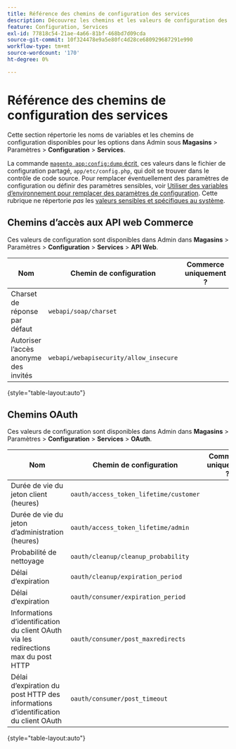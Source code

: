 ```yaml
---
title: Référence des chemins de configuration des services
description: Découvrez les chemins et les valeurs de configuration des services dans les paramètres d’administration Adobe Commerce. Découvrez les options de configuration de l’intégration de l’API Web, d’OAuth et du service.
feature: Configuration, Services
exl-id: 77818c54-21ae-4a66-81bf-468bd7d09cda
source-git-commit: 10f324478e9a5e80fc4d28ce680929687291e990
workflow-type: tm+mt
source-wordcount: '170'
ht-degree: 0%

---
```


# Référence des chemins de configuration des services

Cette section répertorie les noms de variables et les chemins de configuration disponibles pour les options dans Admin sous **Magasins** > Paramètres > **Configuration** > **Services**.

La commande [`magento app:config:dump` écrit &#x200B;](../cli/export-configuration.md) ces valeurs dans le fichier de configuration partagé, `app/etc/config.php`, qui doit se trouver dans le contrôle de code source. Pour remplacer éventuellement des paramètres de configuration ou définir des paramètres sensibles, voir [Utiliser des variables d’environnement pour remplacer des paramètres de configuration](override-config-settings.md#environment-variables). Cette rubrique ne répertorie _pas_ les [valeurs sensibles et spécifiques au système](config-reference-sens.md).

## Chemins d’accès aux API web Commerce

Ces valeurs de configuration sont disponibles dans Admin dans **Magasins** > Paramètres > **Configuration** > **Services** > **API Web**.

| Nom | Chemin de configuration | Commerce uniquement ? |
|--------------|--------------|--------------|
| Charset de réponse par défaut | `webapi/soap/charset` | <!-- ![Not Commerce-only](/help/assets/configuration/red-x.png) --> |
| Autoriser l’accès anonyme des invités | `webapi/webapisecurity/allow_insecure` | <!-- ![Not Commerce-only](/help/assets/configuration/red-x.png) --> |

{style="table-layout:auto"}

## Chemins OAuth

Ces valeurs de configuration sont disponibles dans Admin dans **Magasins** > Paramètres > **Configuration** > **Services** > **OAuth**.

| Nom | Chemin de configuration | Commerce uniquement ? |
|--------------|--------------|--------------|
| Durée de vie du jeton client (heures) | `oauth/access_token_lifetime/customer` | <!-- ![Not Commerce-only](/help/assets/configuration/red-x.png) --> |
| Durée de vie du jeton d’administration (heures) | `oauth/access_token_lifetime/admin` | <!-- ![Not Commerce-only](/help/assets/configuration/red-x.png) --> |
| Probabilité de nettoyage | `oauth/cleanup/cleanup_probability` | <!-- ![Not Commerce-only](/help/assets/configuration/red-x.png) --> |
| Délai d’expiration | `oauth/cleanup/expiration_period` | <!-- ![Not Commerce-only](/help/assets/configuration/red-x.png) --> |
| Délai d’expiration | `oauth/consumer/expiration_period` | <!-- ![Not Commerce-only](/help/assets/configuration/red-x.png) --> |
| Informations d’identification du client OAuth via les redirections max du post HTTP | `oauth/consumer/post_maxredirects` | <!-- ![Not Commerce-only](/help/assets/configuration/red-x.png) --> |
| Délai d’expiration du post HTTP des informations d’identification du client OAuth | `oauth/consumer/post_timeout` | <!-- ![Not Commerce-only](/help/assets/configuration/red-x.png) --> |

{style="table-layout:auto"}
